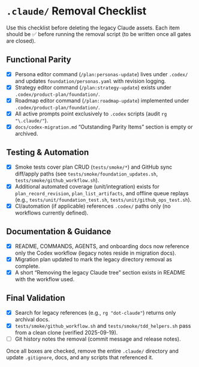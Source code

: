 # `.claude/` Removal Checklist

Use this checklist before deleting the legacy Claude assets. Each item should be ✅ before running the removal script (to be written once all gates are closed).

## Functional Parity
- [x] Persona editor command (`/plan:personas-update`) lives under `.codex/` and updates `foundation/personas.yaml` with revision logging.
- [x] Strategy editor command (`/plan:strategy-update`) exists under `.codex/product-plan/foundation/`.
- [x] Roadmap editor command (`/plan:roadmap-update`) implemented under `.codex/product-plan/foundation/`.
- [x] All active prompts point exclusively to `.codex` scripts (audit `rg "\.claude/"`).
- [x] `docs/codex-migration.md` “Outstanding Parity Items” section is empty or archived.

## Testing & Automation
- [x] Smoke tests cover plan CRUD (`tests/smoke/*`) and GitHub sync diff/apply paths (see `tests/smoke/foundation_updates.sh`, `tests/smoke/github_workflow.sh`).
- [x] Additional automated coverage (unit/integration) exists for `plan_record_revision`, `plan_list_artifacts`, and offline queue replays (e.g., `tests/unit/foundation_test.sh`, `tests/unit/github_ops_test.sh`).
- [x] CI/automation (if applicable) references `.codex/` paths only (no workflows currently defined).

## Documentation & Guidance
- [x] README, COMMANDS, AGENTS, and onboarding docs now reference only the Codex workflow (legacy notes reside in migration docs).
- [x] Migration plan updated to mark the legacy directory removal as complete.
- [x] A short “Removing the legacy Claude tree” section exists in README with the workflow used.

## Final Validation
- [x] Search for legacy references (e.g., `rg "dot-claude"`) returns only archival docs.
- [x] `tests/smoke/github_workflow.sh` and `tests/smoke/tdd_helpers.sh` pass from a clean clone (verified 2025-09-19).
- [ ] Git history notes the removal (commit message and release notes).

Once all boxes are checked, remove the entire `.claude/` directory and update `.gitignore`, docs, and any scripts that referenced it.
